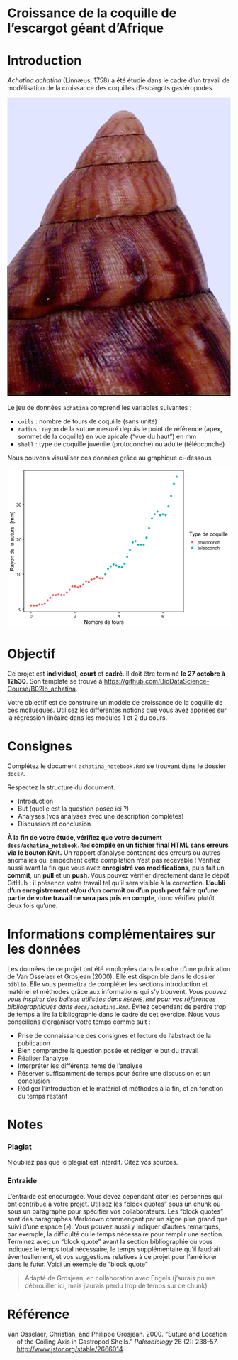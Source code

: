 Croissance de la coquille de l’escargot géant d’Afrique
================

# Introduction

*Achatina achatina* (Linnæus, 1758) a été étudié dans le cadre d’un
travail de modélisation de la croissance des coquilles d’escargots
gastéropodes.

![](images/achatina.png)

Le jeu de données `achatina` comprend les variables suivantes :

-   `coils` : nombre de tours de coquille (sans unité)
-   `radius` : rayon de la suture mesuré depuis le point de référence
    (apex, sommet de la coquille) en vue apicale (“vue du haut”) en mm
-   `shell` : type de coquille juvénile (protoconche) ou adulte
    (téléoconche)

Nous pouvons visualiser ces données grâce au graphique ci-dessous.

![](README_files/figure-gfm/unnamed-chunk-1-1.png)<!-- -->

# Objectif

Ce projet est **individuel**, **court** et **cadré**. Il doit être
terminé **le 27 octobre à 12h30**. Son template se trouve à
<https://github.com/BioDataScience-Course/B02Ib_achatina>.

Votre objectif est de construire un modèle de croissance de la coquille
de ces mollusques. Utilisez les différentes notions que vous avez
apprises sur la régression linéaire dans les modules 1 et 2 du cours.

# Consignes

Complétez le document `achatina_notebook.Rmd` se trouvant dans le
dossier `docs/`.

Respectez la structure du document.

-   Introduction
-   But (quelle est la question posée ici ?)
-   Analyses (vos analyses avec une description complètes)
-   Discussion et conclusion

**À la fin de votre étude, vérifiez que votre document
`docs/achatina_notebook.Rmd` compile en un fichier final HTML sans
erreurs via le bouton Knit.** Un rapport d’analyse contenant des erreurs
ou autres anomalies qui empêchent cette compilation n’est pas recevable
! Vérifiez aussi avant la fin que vous avez **enregistré vos
modifications**, puis fait un **commit**, un **pull** et un **push**.
Vous pouvez vérifier directement dans le dépôt GitHub : il présence
votre travail tel qu’il sera visible à la correction. **L’oubli d’un
enregistrement et/ou d’un commit ou d’un push peut faire qu’une partie
de votre travail ne sera pas pris en compte**, donc vérifiez plutôt deux
fois qu’une.

# Informations complémentaires sur les données

Les données de ce projet ont été employées dans le cadre d’une
publication de Van Osselaer et Grosjean (2000). Elle est disponible dans
le dossier `biblio`. Elle vous permettra de compléter les sections
introduction et matériel et méthodes grâce aux informations qui s’y
trouvent. *Vous pouvez vous inspirer des balises utilisées dans
`README.Rmd` pour vos références bibliographiques dans
`docs/achatina.Rmd`.* Évitez cependant de perdre trop de temps à lire la
bibliographie dans le cadre de cet exercice. Nous vous conseillons
d’organiser votre temps comme suit :

-   Prise de connaissance des consignes et lecture de l’abstract de la
    publication
-   Bien comprendre la question posée et rédiger le but du travail
-   Réaliser l’analyse
-   Interpréter les différents items de l’analyse
-   Réserver suffisamment de temps pour écrire une discussion et un
    conclusion
-   Rédiger l’introduction et le matériel et méthodes à la fin, et en
    fonction du temps restant

# Notes

### Plagiat

N’oubliez pas que le plagiat est interdit. Citez vos sources.

### Entraide

L’entraide est encouragée. Vous devez cependant citer les personnes qui
ont contribué à votre projet. Utilisez les “block quotes” sous un chunk
ou sous un paragraphe pour spécifier vos collaborateurs. Les “block
quotes” sont des paragraphes Markdown commençant par un signe plus grand
que suivi d’une espace (`>`). Vous pouvez aussi y indiquer d’autres
remarques, par exemple, la difficulté ou le temps nécessaire pour
remplir une section. Terminez avec un “block quote” avant la section
bibliographie où vous indiquez le temps total nécessaire, le temps
supplémentaire qu’il faudrait éventuellement, et vos suggestions
relatives à ce projet pour l’améliorer dans le futur. Voici un exemple
de “block quote”

> Adapté de Grosjean, en collaboration avec Engels (j’aurais pu me
> débrouiller ici, mais j’aurais perdu trop de temps sur ce chunk)

# Référence

<div id="refs" class="references csl-bib-body hanging-indent">

<div id="ref-VanOsselaer2000" class="csl-entry">

Van Osselaer, Christian, and Philippe Grosjean. 2000. “<span
class="nocase">Suture and Location of the Coiling Axis in Gastropod
Shells</span>.” *Paleobiology* 26 (2): 238–57.
<http://www.jstor.org/stable/2666014>.

</div>

</div>

